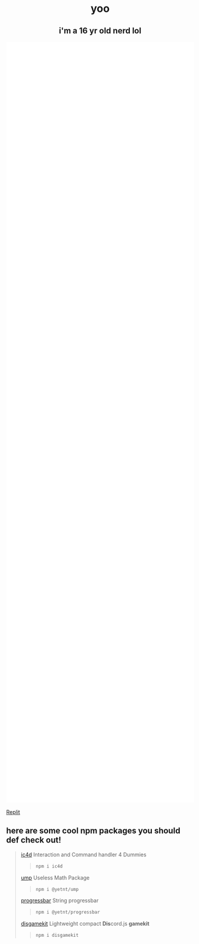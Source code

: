 <h1 align=center>yoo</h1>
<h2 align=center>i'm a 16 yr old nerd lol</h2>

<p align="center"><img src="/github-metrics.svg" alt="Metrics" width="650"></p>

[Replit](https://replit.com/@hlonipoole692)

## here are some cool npm packages you should def check out!
> [ic4d](https://www.npmjs.com/package/ic4d)
> Interaction and Command handler 4 Dummies
> >  ```bash
> >  npm i ic4d
> >  ```
> [ump](https://www.npmjs.com/package/@yetnt/ump)
> Useless Math Package
> > ```bash
> > npm i @yetnt/ump
> > ```
> [progressbar](https://www.npmjs.com/package/@yetnt/progressbar)
> String progressbar
> > ```bash
> > npm i @yetnt/progressbar
> > ```
> [disgamekit](https://www.npmjs.com/package/disgamekit)
> Lightweight compact **Dis**cord.js **gamekit**
> > ```bash
> > npm i disgamekit
> > ```



<!---
Yetity/Yetity is a ✨ special ✨ repository because its `README.md` (this file) appears on your GitHub profile. Yeah Yeah!
You can click the Preview link to take a look at your changes.
--->
